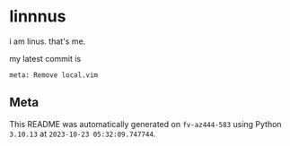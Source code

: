# linnnus

i am linus. that's me.

my latest commit is

```
meta: Remove local.vim
```

## Meta

This README was automatically generated on `fv-az444-583` using Python
`3.10.13` at `2023-10-23 05:32:09.747744`.
